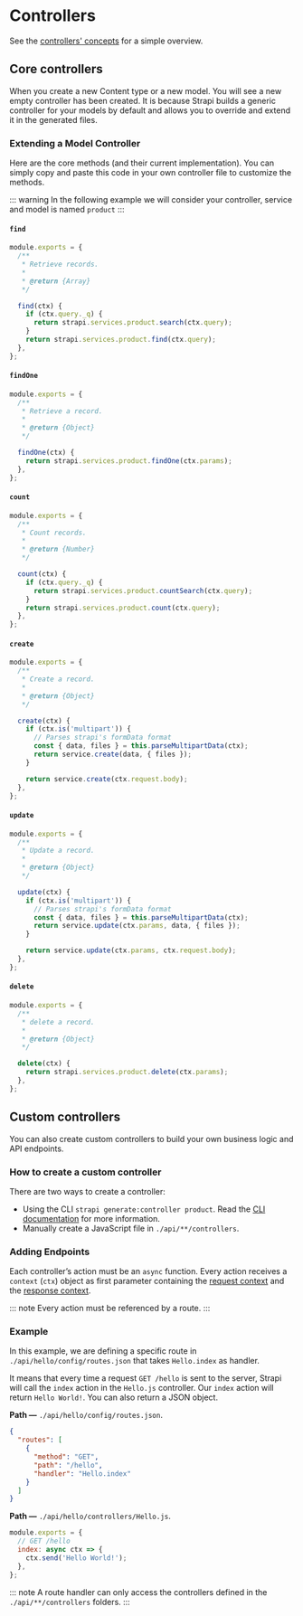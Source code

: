 # Controllers

See the [controllers' concepts](../concepts/concepts.md#controllers) for a simple overview.

## Core controllers

When you create a new Content type or a new model. You will see a new empty controller has been created. It is because Strapi builds a generic controller for your models by default and allows you to override and extend it in the generated files.

### Extending a Model Controller

Here are the core methods (and their current implementation).
You can simply copy and paste this code in your own controller file to customize the methods.

::: warning
In the following example we will consider your controller, service and model is named `product`
:::

#### `find`

```js
module.exports = {
  /**
   * Retrieve records.
   *
   * @return {Array}
   */

  find(ctx) {
    if (ctx.query._q) {
      return strapi.services.product.search(ctx.query);
    }
    return strapi.services.product.find(ctx.query);
  },
};
```

#### `findOne`

```js
module.exports = {
  /**
   * Retrieve a record.
   *
   * @return {Object}
   */

  findOne(ctx) {
    return strapi.services.product.findOne(ctx.params);
  },
};
```

#### `count`

```js
module.exports = {
  /**
   * Count records.
   *
   * @return {Number}
   */

  count(ctx) {
    if (ctx.query._q) {
      return strapi.services.product.countSearch(ctx.query);
    }
    return strapi.services.product.count(ctx.query);
  },
};
```

#### `create`

```js
module.exports = {
  /**
   * Create a record.
   *
   * @return {Object}
   */

  create(ctx) {
    if (ctx.is('multipart')) {
      // Parses strapi's formData format
      const { data, files } = this.parseMultipartData(ctx);
      return service.create(data, { files });
    }

    return service.create(ctx.request.body);
  },
};
```

#### `update`

```js
module.exports = {
  /**
   * Update a record.
   *
   * @return {Object}
   */

  update(ctx) {
    if (ctx.is('multipart')) {
      // Parses strapi's formData format
      const { data, files } = this.parseMultipartData(ctx);
      return service.update(ctx.params, data, { files });
    }

    return service.update(ctx.params, ctx.request.body);
  },
};
```

#### `delete`

```js
module.exports = {
  /**
   * delete a record.
   *
   * @return {Object}
   */

  delete(ctx) {
    return strapi.services.product.delete(ctx.params);
  },
};
```

## Custom controllers

You can also create custom controllers to build your own business logic and API endpoints.

### How to create a custom controller

There are two ways to create a controller:

- Using the CLI `strapi generate:controller product`. Read the [CLI documentation](../cli/CLI.md#strapi-generatecontroller) for more information.
- Manually create a JavaScript file in `./api/**/controllers`.

### Adding Endpoints

Each controller’s action must be an `async` function.
Every action receives a `context` (`ctx`) object as first parameter containing the [request context](../guides/requests.md) and the [response context](../guides/responses.md).

::: note
Every action must be referenced by a route.
:::

### Example

In this example, we are defining a specific route in `./api/hello/config/routes.json` that takes `Hello.index` as handler.

It means that every time a request `GET /hello` is sent to the server, Strapi will call the `index` action in the `Hello.js` controller.
Our `index` action will return `Hello World!`. You can also return a JSON object.

**Path —** `./api/hello/config/routes.json`.

```json
{
  "routes": [
    {
      "method": "GET",
      "path": "/hello",
      "handler": "Hello.index"
    }
  ]
}
```

**Path —** `./api/hello/controllers/Hello.js`.

```js
module.exports = {
  // GET /hello
  index: async ctx => {
    ctx.send('Hello World!');
  },
};
```

::: note
A route handler can only access the controllers defined in the `./api/**/controllers` folders.
:::
